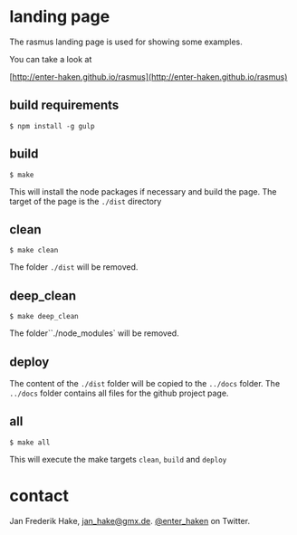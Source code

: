 # landing page

The rasmus landing page is used for showing some examples.

You can take a look at

[http://enter-haken.github.io/rasmus](http://enter-haken.github.io/rasmus)

## build requirements

    $ npm install -g gulp

## build

    $ make

This will install the node packages if necessary and build the page.
The target of the page is the `./dist` directory

## clean

    $ make clean

The folder `./dist` will be removed.

## deep_clean 

    $ make deep_clean

The folder``./node_modules` will be removed.

## deploy

The content of the `./dist` folder will be copied to the `../docs` folder.
The `../docs` folder contains all files for the github project page.

## all

    $ make all

This will execute the make targets `clean`, `build` and `deploy`

# contact

Jan Frederik Hake, <jan_hake@gmx.de>. [@enter_haken](https://twitter.com/enter_haken) on Twitter.


